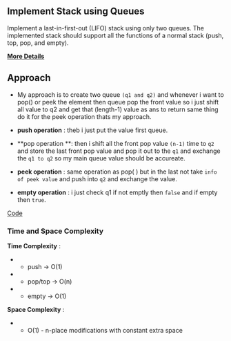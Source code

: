 ## Implement Stack using Queues
Implement a last-in-first-out (LIFO) stack using only two queues. The implemented stack should support all the functions of a normal stack (push, top, pop, and empty).

**[More Details](https://leetcode.com/problems/implement-stack-using-queues/description/)**


## Approach 
* My approach is to create two queue `(q1 and q2)` and whenever i want to pop() or peek the element then queue pop the front value so i just shift all value to q2 and get that (length-1) value as ans to return same thing do it for the peek operation thats my approach.

* **push operation** :  theb i just put the value first queue.

* **pop operation **: then i shift all the front pop value `(n-1)` time to `q2` and store the last front pop value and pop it out to the `q1` and exchange the `q1 to q2` so my main queue value should be accureate.

* **peek operation** : same operation as pop( ) but in the last not take `info of peek value` and push into `q2` and exchange the value.

* **empty operation**  : i just check q1 if not emptly then `false` and if empty then `true`.

[Code](./using-two-queue.js)

### Time and Space Complexity

**Time Complexity** :

- - push → O(1)

- - pop/top → O(n)

- - empty → O(1)

**Space Complexity** : 

- - O(1) - n-place modifications with constant extra space